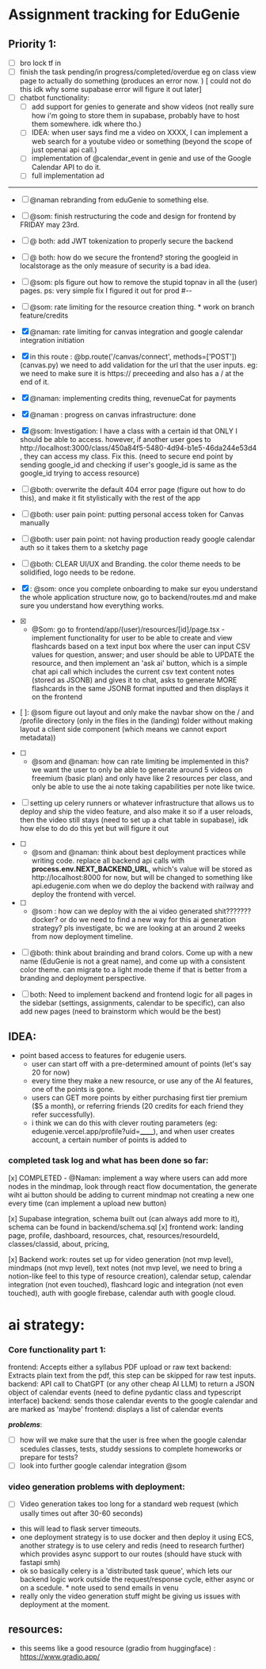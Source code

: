 # Assignment tracking for EduGenie

## Priority 1:

- [ ] bro lock tf in
- [ ] finish the task pending/in progress/completed/overdue eg on class view page to actually do something (produces an error now. ) [ could not do this idk why some supabase error will figure it out later]
- [ ] chatbot functionality:
  - [ ] add support for genies to generate and show videos (not really sure how i'm going to store them in supabase, probably have to host them somewhere. idk where tho.)
  - [ ] IDEA: when user says find me a video on XXXX, I can implement a web search for a youtube video or something (beyond the scope of just openai api call.)
  - [ ] implementation of @calendar_event in genie and use of the Google Calendar API to do it.
  - [ ] full implementation ad

<hr/>

- [ ] @naman rebranding from eduGenie to something else.

- [ ] @som: finish restructuring the code and design for frontend by FRIDAY may 23rd.

- [ ] @ both: add JWT tokenization to properly secure the backend
- [ ] @ both: how do we secure the frontend? storing the googleid in localstorage as the only measure of security is a bad idea.
- [ ] @som: pls figure out how to remove the stupid topnav in all the (user) pages. ps: very simple fix I figured it out for prod
      #--

- [ ] @som: rate limiting for the resource creation thing. \* work on branch feature/credits

- [x] @naman: rate limiting for canvas integration and google calendar integration initiation

- [x] in this route : @bp.route('/canvas/connect', methods=['POST']) (canvas.py) we need to add validation for the url that the user inputs. eg: we need to make sure it is https:// preceeding and also has a / at the end of it.

- [x] @naman: implementing credits thing, revenueCat for payments

- [x] @naman : progress on canvas infrastructure: done

- [x] @som: Investigation: I have a class with a certain id that ONLY I should be able to access. however, if another user goes to http://localhost:3000/class/450a84f5-5480-4d94-b1e5-46da244e53d4 , they can access my class. Fix this. (need to secure end point by sending google_id and checking if user's google_id is same as the google_id trying to access resource)

- [ ] @both: overwrite the default 404 error page (figure out how to do this), and make it fit stylistically with the rest of the app

- [ ] @both: user pain point: putting personal access token for Canvas manually

- [ ] @both: user pain point: not having production ready google calendar auth so it takes them to a sketchy page

- [ ] @both: CLEAR UI/UX and Branding. the color theme needs to be solidified, logo needs to be redone.

- [x] : @som: once you complete onboarding to make sur eyou understand the whole application structure now, go to backend/routes.md and make sure you understand how everything works.

- [x] - @Som: go to frontend/app/(user)/resources/[id]/page.tsx - implement functionality for user to be able to create and view flashcards based on a text input box where the user can input CSV values for question, answer; and user should be able to UPDATE the resource, and then implement an 'ask ai' button, which is a simple chat api call which includes the current csv text content notes (stored as JSONB) and gives it to chat, asks to generate MORE flashcards in the same JSONB format inputted and then displays it on the frontend

- [ ]: @som figure out layout and only make the navbar show on the / and /profile directory (only in the files in the (landing) folder without making layout a client side component (which means we cannot export metadata))

- [ ] - @som and @naman: how can rate limiting be implemented in this? we want the user to only be able to generate around 5 videos on freemium (basic plan) and only have like 2 resources per class, and only be able to use the ai note taking capabilities per note like twice.

<!-- - [ ] YOOOO WHAT IF I WAS ABLE TO INTEGRATE THIS WITH CANVAS?????!!!! Further research required

  - documentation? : https://canvas.instructure.com/doc/api/index.html
    - [ ] : @som figure out OAuth with Canvas, figure out how to do the same shit in canvs that I did with google calendar (connect button on the /profile pahe on the frontend, /canvas/auth2callback backend route or something)
    - [ ] -->

- [ ] setting up celery runners or whatever infrastructure that allows us to deploy and ship the video feature, and also make it so if a user reloads, then the video still stays (need to set up a chat table in supabase), idk how else to do do this yet but will figure it out

- [ ] - @som and @naman: think about best deployment practices while writing code. replace all backend api calls with **process.env.NEXT_BACKEND_URL**, which's value will be stored as http://localhost:8000 for now, but will be changed to something like api.edugenie.com when we do deploy the backend with railway and deploy the frontend with vercel.

- [ ] - @som : how can we deploy with the ai video generated shit??????? docker? or do we need to find a new way for this ai generation strategy? pls investigate, bc we are looking at an around 2 weeks from now deployment timeline.

- [ ] @both: think about brainding and brand colors. Come up with a new name (EduGenie is not a great name), and come up with a consistent color theme. can migrate to a light mode theme if that is better from a branding and deployment perspective.

- [ ] both: Need to implement backend and frontend logic for all pages in the sidebar (settings, assignments, calendar to be specific), can also add new pages (need to brainstorm which would be the best)

## **IDEA**:

- point based access to features for edugenie users.
  - user can start off with a pre-determined amount of points (let's say 20 for now)
  - every time they make a new resource, or use any of the AI features, one of the points is gone.
  - users can GET more points by either purchasing first tier premium ($5 a month), or referring friends (20 credits for each friend they refer successfully).
  - i think we can do this with clever routing parameters (eg: edugenie.vercel.app/profile?uid=**\_\_\_\_**), and when user creates account, a certain number of points is added to

### completed task log and what has been done so far:

[x] COMPLETED - @Naman: implement a way where users can add more nodes in the mindmap, look through react flow documentation, the generate wiht ai button should be adding to current mindmap not creating a new one every time (can implement a upload new button)

[x] Supabase integration, schema built out (can always add more to it), schema can be found in backend/schema.sql
[x] frontend work: landing page, profile, dashboard, resources, chat, resources/resourdeId, classes/classid, about, pricing,

[x] Backend work: routes set up for video generation (not mvp level), mindmaps (not mvp level), text notes (not mvp level, we need to bring a notion-like feel to this type of resource creation), calendar setup, calendar integration (not even touched), flashcard logic and integration (not even touched), auth with google firebase, calendar auth with google cloud.

# ai strategy:

### Core functionality part 1:

frontend: Accepts either a syllabus PDF upload or raw text
backend: Extracts plain text from the pdf, this step can be skipped for raw test inputs.
backend: API call to ChatGPT (or any other cheap AI LLM) to return a JSON object of calendar events (need to define pydantic class and typescript interface)
backend: sends those calendar events to the google calendar and are marked as 'maybe'
frontend: displays a list of calendar events

**_problems_**:

- [ ] how will we make sure that the user is free when the google calendar scedules classes, tests, studdy sessions to complete homeworks or prepare for tests?
- [ ] look into further google calendar integration @som

### video generation problems with deployment:

- [ ] Video generation takes too long for a standard web request (which usally times out after 30-60 seconds)
- this will lead to flask server timeouts.
- one deployment strategy is to use docker and then deploy it using ECS, another strategy is to use celery and redis (need to research further) which provides async support to our routes (should have stuck with fastapi smh)
- ok so basically celery is a 'distributed task queue', which lets our backend logic work outside the request/response cycle, either async or on a scedule. \* note used to send emails in venu
- really only the video generation stuff might be giving us issues with deployment at the moment.

## resources:

- this seems like a good resource (gradio from huggingface) : https://www.gradio.app/
